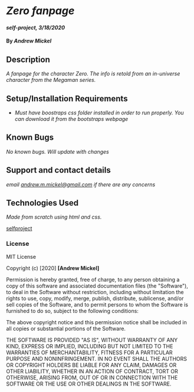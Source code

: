 # _Zero fanpage_

#### _self-project, 3/18/2020_

#### By _**Andrew Mickel**_

## Description

_A fanpage for the character Zero. The info is retold from an in-universe character from the Megaman series._

## Setup/Installation Requirements

* _Must have boostraps css folder installed in order to run properly. You can download it from the bootstraps webpage_

## Known Bugs

_No known bugs. Will update with changes_

## Support and contact details

_email andrew.m.mickel@gmail.com if there are any concerns_

## Technologies Used

_Made from scratch using html and css._

[selfproject](/C:/Users/drago/Desktop/Projects/self-project/self-project.html)

### License

MIT License

Copyright (c) [2020] **[Andrew Mickel]**

Permission is hereby granted, free of charge, to any person obtaining a copy
of this software and associated documentation files (the "Software"), to deal
in the Software without restriction, including without limitation the rights
to use, copy, modify, merge, publish, distribute, sublicense, and/or sell
copies of the Software, and to permit persons to whom the Software is
furnished to do so, subject to the following conditions:

The above copyright notice and this permission notice shall be included in all
copies or substantial portions of the Software.

THE SOFTWARE IS PROVIDED "AS IS", WITHOUT WARRANTY OF ANY KIND, EXPRESS OR
IMPLIED, INCLUDING BUT NOT LIMITED TO THE WARRANTIES OF MERCHANTABILITY,
FITNESS FOR A PARTICULAR PURPOSE AND NONINFRINGEMENT. IN NO EVENT SHALL THE
AUTHORS OR COPYRIGHT HOLDERS BE LIABLE FOR ANY CLAIM, DAMAGES OR OTHER
LIABILITY, WHETHER IN AN ACTION OF CONTRACT, TORT OR OTHERWISE, ARISING FROM,
OUT OF OR IN CONNECTION WITH THE SOFTWARE OR THE USE OR OTHER DEALINGS IN THE
SOFTWARE.